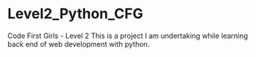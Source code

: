 # Level2_Python_CFG

Code First Girls - Level 2
This is a project I am undertaking while learning back end of web development with python. 
